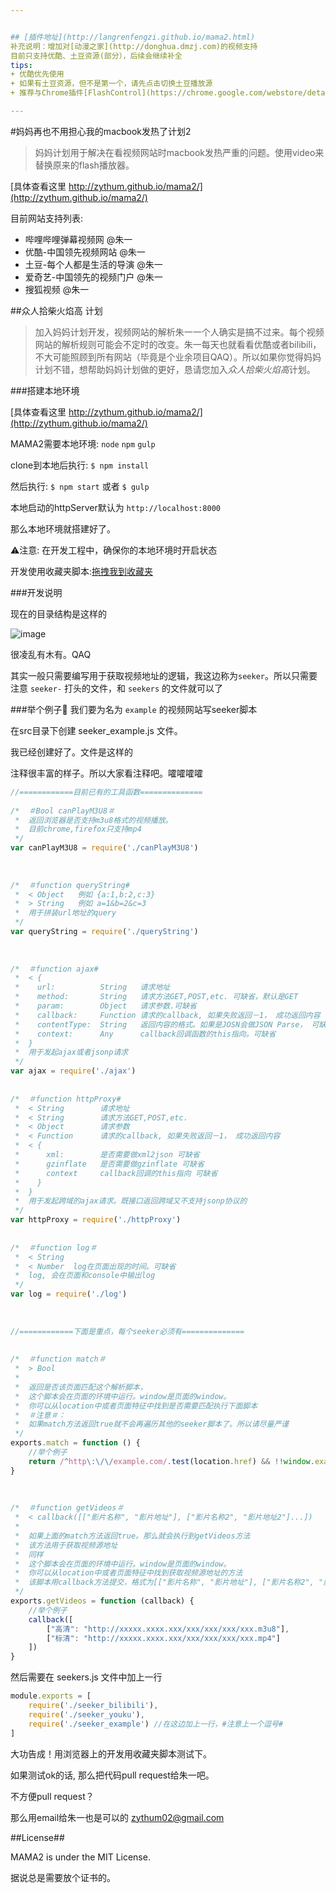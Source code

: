 ```yaml
---


## [插件地址](http://langrenfengzi.github.io/mama2.html)
补充说明：增加对[动漫之家](http://donghua.dmzj.com)的视频支持
目前只支持优酷、土豆资源(部分），后续会继续补全
tips:
+ 优酷优先使用
+ 如果有土豆资源，但不是第一个，请先点击切换土豆播放源
+ 推荐与Chrome插件[FlashControl](https://chrome.google.com/webstore/detail/mfidmkgnfgnkihnjeklbekckimkipmoe)配合使用效果更好哟

---
```


#妈妈再也不用担心我的macbook发热了计划2

> 妈妈计划用于解决在看视频网站时macbook发热严重的问题。使用video来替换原来的flash播放器。

[具体查看这里 http://zythum.github.io/mama2/](http://zythum.github.io/mama2/)

目前网站支持列表:

+ 哔哩哔哩弹幕视频网 @朱一
+ 优酷-中国领先视频网站 @朱一
+ 土豆-每个人都是生活的导演 @朱一
+ 爱奇艺-中国领先的视频门户 @朱一
+ 搜狐视频 @朱一

##众人拾柴火焰高 计划
> 加入妈妈计划开发，视频网站的解析朱一一个人确实是搞不过来。每个视频网站的解析规则可能会不定时的改变。朱一每天也就看看优酷或者bilibili，不大可能照顾到所有网站（毕竟是个业余项目QAQ）。所以如果你觉得妈妈计划不错，想帮助妈妈计划做的更好，恳请您加入*众人拾柴火焰高*计划。

###搭建本地环境

[具体查看这里 http://zythum.github.io/mama2/](http://zythum.github.io/mama2/)

MAMA2需要本地环境: `node` `npm` `gulp`

clone到本地后执行: `$ npm install`

然后执行: `$ npm start` 或者 `$ gulp`

本地启动的httpServer默认为 `http://localhost:8000`

那么本地环境就搭建好了。

⚠注意: 在开发工程中，确保你的本地环境时开启状态

开发使用收藏夹脚本:[拖拽我到收藏夹](javascript:void\(function\(u,s\){s=document.body.appendChild\(document.createElement\('script'\)\);s.src=u+'?ts='+Date.now\(\);s.charset='UTF-8'}\('http://localhost:8000/dest/index.js'\)\))

###开发说明

现在的目录结构是这样的

![image](http://zythum.github.io/mama2/images/ll.png)

很凌乱有木有。QAQ

其实一般只需要编写用于获取视频地址的逻辑，我这边称为`seeker`。所以只需要注意 `seeker-` 打头的文件，和 `seekers` 的文件就可以了

###举个例子🌰
我们要为名为 `example` 的视频网站写seeker脚本


在src目录下创建 seeker_example.js 文件。

我已经创建好了。文件是这样的

注释很丰富的样子。所以大家看注释吧。嚯嚯嚯嚯

```javascript
//============目前已有的工具函数==============
 
/*  ＃Bool canPlayM3U8＃
 *  返回浏览器是否支持m3u8格式的视频播放。
 *  目前chrome,firefox只支持mp4
 */
var canPlayM3U8 = require('./canPlayM3U8')
 
 
 
/*  ＃function queryString#
 *  < Object   例如 {a:1,b:2,c:3}
 *  > String   例如 a=1&b=2&c=3
 *  用于拼装url地址的query
 */
var queryString = require('./queryString')
 
 
 
/*  ＃function ajax#
 *  < {
 *    url:          String   请求地址
 *    method:       String   请求方法GET,POST,etc. 可缺省，默认是GET 
 *    param:        Object   请求参数.可缺省 
 *    callback:     Function 请求的callback, 如果失败返回－1， 成功返回内容
 *    contentType:  String   返回内容的格式。如果是JOSN会做JSON Parse， 可缺省,默认是json
 *    context:      Any      callback回调函数的this指向。可缺省
 *  }
 *  用于发起ajax或者jsonp请求
 */
var ajax = require('./ajax')
 
 
/*  ＃function httpProxy#
 *  < String        请求地址
 *  < String        请求方法GET,POST,etc.
 *  < Object        请求参数
 *  < Function      请求的callback, 如果失败返回－1， 成功返回内容
 *  < {
 *      xml:        是否需要做xml2json 可缺省
 *      gzinflate   是否需要做gzinflate 可缺省
 *      context     callback回调的this指向 可缺省
 *    }
 *  }
 *  用于发起跨域的ajax请求。既接口返回跨域又不支持jsonp协议的
 */
var httpProxy = require('./httpProxy')
 
 
/*  ＃function log＃
 *  < String
 *  < Number  log在页面出现的时间。可缺省
 *  log, 会在页面和console中输出log
 */
var log = require('./log')
 
 
 
//============下面是重点，每个seeker必须有==============
 
 
/*  ＃function match＃
 *  > Bool
 *
 *  返回是否该页面匹配这个解析脚本，
 *  这个脚本会在页面的环境中运行。window是页面的window。
 *  你可以从location中或者页面特征中找到是否需要匹配执行下面脚本
 *  ＃注意＃：
 *  如果match方法返回true就不会再遍历其他的seeker脚本了。所以请尽量严谨
 */
exports.match = function () {
	//举个例子
	return /^http\:\/\/example.com/.test(location.href) && !!window.example
}
 
 
 
/*  ＃function getVideos＃
 *	< callback([["影片名称", "影片地址"], ["影片名称2", "影片地址2"]...])
 *  
 *	如果上面的match方法返回true。那么就会执行到getVideos方法
 *  该方法用于获取视频源地址
 *  同样
 *  这个脚本会在页面的环境中运行。window是页面的window。
 *  你可以从location中或者页面特征中找到获取视频源地址的方法
 *  该脚本用callback方法提交，格式为[["影片名称", "影片地址"], ["影片名称2", "影片地址2"]...]
 */
exports.getVideos = function (callback) {
	//举个例子
	callback([
		["高清": "http://xxxxx.xxxx.xxx/xxx/xxx/xxx/xxx.m3u8"],
		["标清": "http://xxxxx.xxxx.xxx/xxx/xxx/xxx/xxx.mp4"]
	])
}
```

然后需要在 seekers.js 文件中加上一行

```javascript
module.exports = [
	require('./seeker_bilibili'),
	require('./seeker_youku'),
	require('./seeker_example') //在这边加上一行，#注意上一个逗号#
]
```

大功告成！用浏览器上的开发用收藏夹脚本测试下。

如果测试ok的话, 那么把代码pull request给朱一吧。

不方便pull request？

那么用email给朱一也是可以的 zythum02@gmail.com


##License##

MAMA2 is under the MIT License.

据说总是需要放个证书的。